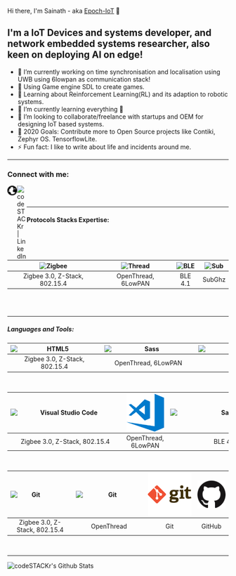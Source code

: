 Hi there, I'm Sainath - aka [Epoch-IoT][website] 👋

## I'm a IoT Devices and systems developer, and network embedded systems researcher, also keen on deploying AI on edge!
- 🔭 I’m currently working on time synchronisation and localisation using UWB using 6lowpan as communication stack!
- 🔭 Using Game engine SDL to create games.
- 🔭 Learning about Reinforcement Learning(RL) and its adaption to robotic systems.
- 🌱 I’m currently learning everything 🤣
- 👯 I’m looking to collaborate/freelance with startups and OEM for designing IoT based systems.
- 🥅 2020 Goals: Contribute more to Open Source projects like Contiki, Zephyr OS. TensorflowLite.
- ⚡ Fun fact: I like to write about life and incidents around me.

------

### Connect with me:

[<img align="left" alt="codeSTACKr.com" width="22px" src="https://raw.githubusercontent.com/iconic/open-iconic/master/svg/globe.svg" />][website]

[<img align="left" alt="codeSTACKr | LinkedIn" width="22px" src="https://cdn.jsdelivr.net/npm/simple-icons@v3/icons/linkedin.svg" />][linkedin]


<br />
<br />

------

####  Protocols Stacks Expertise:

| ![Zigbee](https://www.digi.com/getattachment/resources/standards-and-technologies/zigbee-wireless-standard/zigbee_alliance.png) | ![Thread](https://iotee.files.wordpress.com/2015/04/thread1.jpg) | ![BLE](https://locatify.com/wp-content/uploads/2015/10/ir_attachment_979.png) |![Sub](https://www.plugintoiot.com/wp-content/uploads/sub1ghz.png) |
|:---:|:---:|:---:|:---:|
| Zigbee 3.0, Z-Stack, 802.15.4 |OpenThread, 6LowPAN | BLE 4.1 | SubGhz |

<br />
<br />

------

#####  Languages and Tools:
|<img align="left" alt="HTML5" width="200px" src="https://img-a.udemycdn.com/course/750x422/2638042_ea2c_5.jpg" />|<img align="left" alt="Sass" width="200px" src="https://juststickers.in/wp-content/uploads/2016/09/c-plus-plus.png"/> |<img align="left" alt="CSS3" width="200px" src="https://encrypted-tbn0.gstatic.com/images?q=tbn:ANd9GcQ1B6hhXuHukK3RYXZfO6TjobmmJXpLtVsCJBNQO-RiHRL6kc4&s"/> |<img align="left" alt="Visual Studio Code" width="250px" src="https://encrypted-tbn0.gstatic.com/images?q=tbn:ANd9GcRbBCMWj2eIosafuHcwozQhA9KAhiPIByG-v2IuKlJm-fjP_LA&s" /> |
|:---:|:---:|:---:|:---:|
| Zigbee 3.0, Z-Stack, 802.15.4 |OpenThread, 6LowPAN | BLE 4.1 | SubGhz |
<br />


|<img align="left" alt="Visual Studio Code" width="250px" src="https://encrypted-tbn0.gstatic.com/images?q=tbn%3AANd9GcSunQN-fgNmq_HA2S8knIO6oPMUqqVo6AU4Vw&usqp=CAU" />| <img align="left" alt="Visual Studio Code" width="150px" src="https://raw.githubusercontent.com/github/explore/80688e429a7d4ef2fca1e82350fe8e3517d3494d/topics/visual-studio-code/visual-studio-code.png" />| <img align="left" alt="Sass" width="250px" src="https://encrypted-tbn0.gstatic.com/images?q=tbn:ANd9GcTOn3DRdjmW9T1fLcItC-9G-HDFayNBHgca7yL-xEI2Lu2t6md4&s"/>|<img align="left" alt="JavaScript" width="250px" src="https://encrypted-tbn0.gstatic.com/images?q=tbn:ANd9GcRODqzvgKkOYvdiU9gnymdpkLT0cODwS_gpd_jdMxH3T5mJyfk&s"/>|
|:---:|:---:|:---:|:---:|
| Zigbee 3.0, Z-Stack, 802.15.4 |OpenThread, 6LowPAN | BLE 4.1 | SubGhz |  
<br />

|<img align="left" alt="Git" width="100px" src="https://upload.wikimedia.org/wikipedia/commons/4/4e/Logo_freeRTOS.png"/>|<img align="left" alt="Git" width="150px" src="https://encrypted-tbn0.gstatic.com/images?q=tbn:ANd9GcSPEaM39TWdS7vZDbqOOWZKKYzAMAdmMFEPs8c35_uOwPsY-7bT&s"/>|<img align="left" alt="Git" width="250px" src="https://raw.githubusercontent.com/github/explore/80688e429a7d4ef2fca1e82350fe8e3517d3494d/topics/git/git.png" />| <img align="left" alt="GitHub" width="100px" src="https://raw.githubusercontent.com/github/explore/78df643247d429f6cc873026c0622819ad797942/topics/github/github.png" />|
|:---:|:---:|:---:|:---:|
| Zigbee 3.0, Z-Stack, 802.15.4 |OpenThread| Git | GitHub| 
<br />

---

<img align="left" alt="codeSTACKr's Github Stats" src="https://github-readme-stats.codestackr.vercel.app/api?username=nambiar&show_icons=true&hide_border=true" />

[website]: https://www.epoch-iot-technologies.com
[linkedin]: https://www.linkedin.com/in/sainath-nambiar-45067922